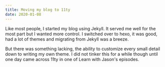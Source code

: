 ```yaml
---
title: Moving my blog to 11ty
date: 2020-01-08
---
```

Like most people, I started my blog using Jekyll. It served me well for the most part but I wanted more control. I switched over to hexo, it was good, had a lot of themes and migrating from Jekyll was a breeze.

But there was something lacking, the ability to customize every small detail down to writing my own theme. I did not tinker this for a while though until one day came across 11ty in one of Learn with Jason's episodes.
